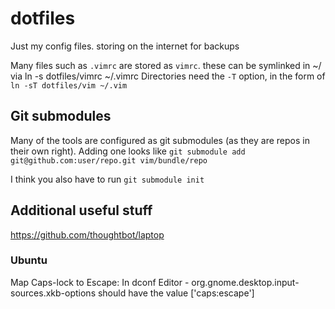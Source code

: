 dotfiles
========
Just my config files. storing on the internet for backups

Many files such as `.vimrc` are stored as `vimrc`. these can be symlinked in ~/ via ln -s dotfiles/vimrc ~/.vimrc
Directories need the `-T` option, in the form of `ln -sT dotfiles/vim ~/.vim`

## Git submodules
Many of the tools are configured as git submodules (as they are repos in their own right). Adding one looks like
`git submodule add git@github.com:user/repo.git vim/bundle/repo`

I think you also have to run `git submodule init` 

## Additional useful stuff
https://github.com/thoughtbot/laptop

### Ubuntu
Map Caps-lock to Escape: In dconf Editor - org.gnome.desktop.input-sources.xkb-options should have the value ['caps:escape']
